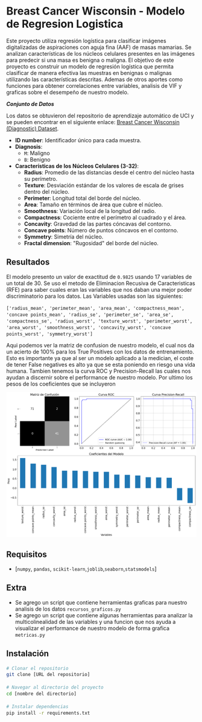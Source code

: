 # Breast Cancer Wisconsin - Modelo de Regresion Logistica


Este proyecto utiliza regresión logística para clasificar imágenes digitalizadas de aspiraciones con aguja fina (AAF) de masas mamarias. Se analizan características de los núcleos celulares presentes en las imágenes para predecir si una masa es benigna o maligna. El objetivo de este proyecto es construir un modelo de regresión logística que permita clasificar de manera efectiva las muestras en benignas o malignas utilizando las características descritas. Ademas de otros aportes como funciones para obtener correlaciones entre variables, analisis de VIF y graficas sobre el desempeño de nuestro modelo.

***Conjunto de Datos***

Los datos se obtuvieron del repositorio de aprendizaje automático de UCI y se pueden encontrar en el siguiente enlace: [Breast Cancer Wisconsin (Diagnostic) Dataset](https://archive.ics.uci.edu/ml/datasets/Breast+Cancer+Wisconsin+%28Diagnostic%29).

- **ID number**: Identificador único para cada muestra.
- **Diagnosis**: 
  - `M`: Maligno
  - `B`: Benigno
- **Características de los Núcleos Celulares (3-32)**:
  - **Radius**: Promedio de las distancias desde el centro del núcleo hasta su perímetro.
  - **Texture**: Desviación estándar de los valores de escala de grises dentro del núcleo.
  - **Perimeter**: Longitud total del borde del núcleo.
  - **Area**: Tamaño en términos de área que cubre el núcleo.
  - **Smoothness**: Variación local de la longitud del radio.
  - **Compactness**: Cociente entre el perímetro al cuadrado y el área.
  - **Concavity**: Gravedad de las partes cóncavas del contorno.
  - **Concave points**: Número de puntos cóncavos en el contorno.
  - **Symmetry**: Simetría del núcleo.
  - **Fractal dimension**: "Rugosidad" del borde del núcleo.

## Resultados

El modelo presento un valor de exactitud de `0.9825` usando 17 variables de un total de 30. Se uso el metodo de Eliminacion Recusiva de Caracteristicas (RFE) para saber cuales eran las variables que nos daban una mejor poder discriminatorio para los datos. Las Variables usadas son las siguientes:

`['radius_mean', 'perimeter_mean', 'area_mean', 'compactness_mean',
'concave points_mean', 'radius_se', 'perimeter_se', 'area_se',
'compactness_se', 'radius_worst', 'texture_worst', 'perimeter_worst',
'area_worst', 'smoothness_worst', 'concavity_worst',
'concave points_worst', 'symmetry_worst']`

Aqui podemos ver la matriz de confusion de nuestro modelo, el cual nos da un acierto de 100% para los True Positives con los datos de entrenamiento. Esto es importante ya que al ser un modelo aplicado a la medician, el coste de tener False negatives es alto ya que se esta poniendo en riesgo una vida humana. Tambien tenemos la curva ROC y Precision-Recall las cuales nos ayudan a discernir sobre el performance de nuestro modelo. Por ultimo los pesos de los coeficientes que se incluyeron

![](output.png)



## Requisitos

- [`numpy`, `pandas`, `scikit-learn`,`joblib`,`seaborn`,`statsmodels`]

## Extra

- Se agrego un script que contiene herramientas graficas para nuestro analisis de los datos `recursos_graficos.py`
- Se agrego un script que contiene algunas herramientas para analizar la multicolinealidad de las variables y una funcion que nos ayuda a visualizar el performance de nuestro modelo de forma grafica `metricas.py`


## Instalación

```bash
# Clonar el repositorio
git clone [URL del repositorio]

# Navegar al directorio del proyecto
cd [nombre del directorio]

# Instalar dependencias
pip install -r requirements.txt
